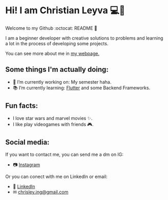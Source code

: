 # Hi! I am Christian Leyva 💻🤯
Welcome to my Github :octocat: README 📖

I am a beginner developer with creative solutions to problems and learning a lot in the process of developing some projects.

You can see more about me in [my webpage.](https://portfolio.chrisley.codes)

## Some things I'm actually doing:

- 🔭 I’m currently working on: My semester haha.
- 📚 I’m currently learning: [Flutter](https://flutter.dev/) and some Backend Frameworks.

## Fun facts:

- I love star wars and marvel movies ✨.
- I like play videogames with friends 🎮.

## Social media:

If you want to contact me, you can send me a dm on IG:
- 📷 [Instagram](https://www.instagram.com/chrisley304)

Or you can conect with me on LinkedIn or email:
- 👔 [LinkedIn](https://www.linkedin.com/in/chrisley304)
- ✉ chrisley.ing@gmail.com
